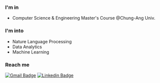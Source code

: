### I'm in
- Computer Science & Engineering Master's Course @Chung-Ang Univ.

### I'm into
- Nature Language Processing
- Data Analytics
- Machine Learning

### Reach me
[![Gmail Badge](https://img.shields.io/badge/Gmail-d14836?style=flat-square&logo=Gmail&logoColor=white&link=mailto:seungukyu@gmail.com)](mailto:seungukyu@gmail.com)
[![Linkedin Badge](https://img.shields.io/badge/-LinkedIn-blue?style=flat-square&logo=Linkedin&logoColor=white&link=https://www.linkedin.com/in/seunguk-yu-7830a1237/)](https://kr.linkedin.com/in/seunguk-yu-7830a1237/)
